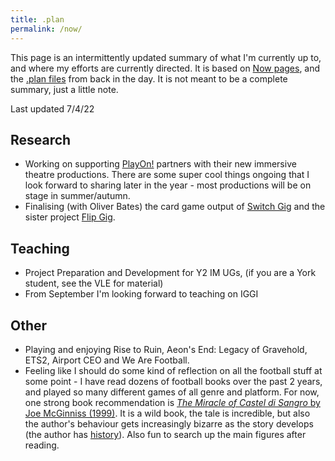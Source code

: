 ```yaml
---
title: .plan
permalink: /now/
---
```


This page is an intermittently updated summary of what I'm currently up to, and where my efforts are currently directed. It is based on [Now pages](https://nownownow.com/about), and the [.plan files](https://datatracker.ietf.org/doc/html/rfc1288) from back in the day. It is not meant to be a complete summary, just a little note.

Last updated 7/4/22

## Research
* Working on supporting [PlayOn!](/projects/play-on) partners with their new immersive theatre productions. There are some super cool things ongoing that I look forward to sharing later in the year - most productions will be on stage in summer/autumn.
* Finalising (with Oliver Bates) the card game output of [Switch Gig](/projects/switch-gig) and the sister project [Flip Gig](http://www.flipgig.org/).

## Teaching
* Project Preparation and Development for Y2 IM UGs, (if you are a York student, see the VLE for material)
* From September I'm looking forward to teaching on IGGI

## Other

* Playing and enjoying Rise to Ruin, Aeon's End: Legacy of Gravehold, ETS2, Airport CEO and We Are Football.
* Feeling like I should do some kind of reflection on all the football stuff at some point - I have read dozens of football books over the past 2 years, and played so many different games of all genre and platform. For now, one strong book recommendation is [*The Miracle of Castel di Sangro* by Joe McGinniss (1999)](https://openlibrary.org/works/OL3928927W/The_Miracle_of_Castel_Di_Sangro?edition=ia%3Amiracleofcasteld00joem_0). It is a wild book, the tale is incredible, but also the author's behaviour gets increasingly bizarre as the story develops (the author has [history](https://en.wikipedia.org/wiki/Fatal_Vision_controversy)). Also fun to search up the main figures after reading.